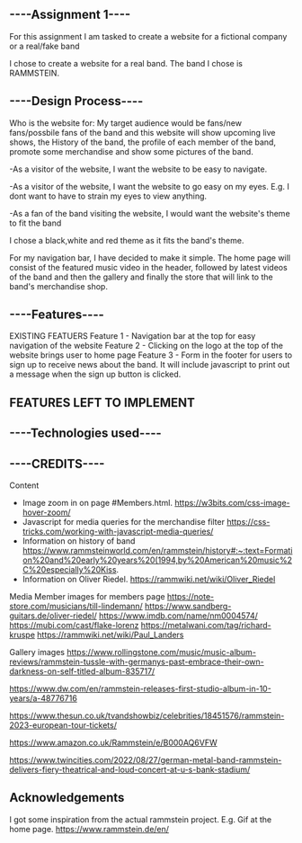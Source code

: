 ## ----Assignment 1----
For this assignment I am tasked to create a website for a fictional company or a real/fake band

I chose to create a website for a real band. 
The band I chose is RAMMSTEIN.


## ----Design Process----
Who is the website for: My target audience would be fans/new fans/possbile fans of the band
and this website will show upcoming live shows, the History of the band, 
the profile of each member of the band, promote some merchandise and show some pictures of the band.

-As a visitor of the website, I want the website to be easy to navigate.

-As a visitor of the website, I want the website to go easy on my eyes. E.g. I dont want to have to strain my eyes to view anything.

-As a fan of the band visiting the website, I would want the website's theme to fit the band

I chose a black,white and red theme as it fits the band's theme.

For my navigation bar, I have decided to make it simple.
 The home page will consist of the featured music video in the header, followed by latest videos of the band and then the gallery and finally the store that will link to the band's merchandise shop.



## ----Features----

EXISTING FEATUERS
Feature 1 - Navigation bar at the top for easy navigation of the website
Feature 2 - Clicking on the logo at the top of the website brings user to home page
Feature 3 - Form in the footer for users to sign up to receive news about the band. It will include javascript to print out a message when the sign up button is clicked.


## FEATURES LEFT TO IMPLEMENT



## ----Technologies used----























## ----CREDITS----

Content

- Image zoom in on page #Members.html. https://w3bits.com/css-image-hover-zoom/
- Javascript for media queries for the merchandise filter https://css-tricks.com/working-with-javascript-media-queries/
- Information on history of band https://www.rammsteinworld.com/en/rammstein/history#:~:text=Formation%20and%20early%20years%20(1994,by%20American%20music%2C%20especially%20Kiss.
- Information on Oliver Riedel. https://rammwiki.net/wiki/Oliver_Riedel




Media
Member images for members page
https://note-store.com/musicians/till-lindemann/
https://www.sandberg-guitars.de/oliver-riedel/
https://www.imdb.com/name/nm0004574/
https://mubi.com/cast/flake-lorenz
https://metalwani.com/tag/richard-kruspe
https://rammwiki.net/wiki/Paul_Landers


Gallery images
https://www.rollingstone.com/music/music-album-reviews/rammstein-tussle-with-germanys-past-embrace-their-own-darkness-on-self-titled-album-835717/

https://www.dw.com/en/rammstein-releases-first-studio-album-in-10-years/a-48776716

https://www.thesun.co.uk/tvandshowbiz/celebrities/18451576/rammstein-2023-european-tour-tickets/

https://www.amazon.co.uk/Rammstein/e/B000AQ6VFW

https://www.twincities.com/2022/08/27/german-metal-band-rammstein-delivers-fiery-theatrical-and-loud-concert-at-u-s-bank-stadium/




## Acknowledgements

I got some inspiration from the actual rammstein project. E.g. Gif at the home page.
https://www.rammstein.de/en/











